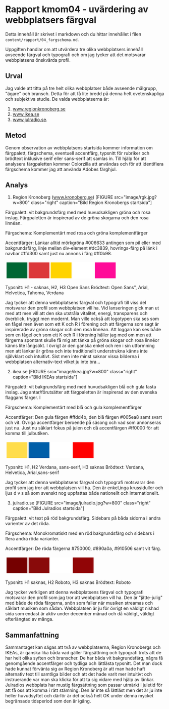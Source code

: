 ---
---
Rapport kmom04 - uvärdering av webbplatsers färgval
===================================================

Detta innehåll är skrivet i markdown och du hittar innehållet i filen `content/rapport/04_fargschema.md`.

Uppgiften handlar om att utvärdera tre olika webbplatsers innehåll avseende färgval och typografi och om jag tycker att det motsvarar webbplatsens önskvärda profil.

Urval
-------------------------
Jag valde att titta på tre helt olika webbplatser både avseende målgrupp, "ägare" och bransch. Detta för att få lite bredd på denna helt ovetenskapliga och subjektiva studie. De valda webbplatserna är:<br>
1. www.regionkronoberg.se<br>
2. www.ikea.se<br>
3. www.julradio.se.



Metod
-------------------------
Genom observation av webbplatsens startsida kommer information om färgpalett, färgschema, eventuell accentfärg, typsnitt för rubriker och brödtext inklusive serif eller sans-serif att samlas in. Till hjälp för att analysera färgpaletten kommer Colorzilla att användas och för att identifiera färgschema kommer jag att använda Adobes färghjul.

Analys
-------------------------
1. Region Kronoberg (www.kronoberg.se)
[FIGURE src="image/rgk.jpg?w=800" class="right" caption="Bild Region Kronobergs startsida"]

Färgpalett: vit bakgrundsfärg med med huvudsakligen gröna och rosa inslag. Färgpaletten är inspirerad av de gröna skogarna och den rosa linnéan.

Färgschema: Komplementärt med rosa och gröna komplementfärger

Accentfärger: Länkar alltid mörkgröna #006633 antingen som pil eller med bakgrundsfärg,  linje mellan div-element #dc3839, hovrings-färg på länk i navbar #ffd300 samt just nu annons i färg #ff0b98.

<table style="border-spacing: 4px; border-collapse: separate">
<tr>
<td style="height: 50px; width: 50px; background-color: #006633">
<td style="height: 50px; width: 50px; background-color: #dc3839">
<td style="height: 50px; width: 50px; background-color: #ffd300">
<td style="height: 50px; width: 50px; background-color: #fff">
<td style="height: 50px; width: 50px; background-color: #ff0b98">
</tr>
</table>

Typsnitt:
    H1 - saknas, H2, H3 Open Sans
    Brödtext: Open Sans", Arial, Helvetica, Tahoma, Verdana

Jag tycker att denna webbplatsens färgval och typografi till viss del motsvarar den profil som webbplatsen vill ha. Vid lanseringen gick man ut med att men vill att den ska utstråla vitalitet, energi, transparens och överblick, tryggt men modernt. Man ville också att logotypen ska ses som en fågel men även som ett K och R i förening och att färgerna som sagt är inspirerade av gröna skogar och den rosa linnéan. Att loggan kan ses både som en fågel och som ett K och R i förening håller jag med om men att färgerna spontant skulle få mig att tänka på gröna skogar och rosa linnéor känns lite långsökt. I övrigt är den ganska enkel och ren i sin utformning men att länkar är gröna och inte traditionellt understrukna känns inte självklart och intuitivt. Sist men inte minst saknar vissa bilderna i webbplatsen alternativ-text vilket ju inte bra...

2. ikea.se
[FIGURE src="image/ikea.jpg?w=800" class="right" caption="Bild IKEAs startsida"]

Färgpalett: vit bakgrundsfärg med med huvudsakligen blå och gula fasta inslag. Jag antar/förutsätter att färgpaletten är inspirerad av den svenska flaggans färger. I

Färgschema: Komplementärt med blå och gula komplementfärger

Accentfärger: Den gula färgen #ffdd4b, den blå färgen #005ea8 samt svart och vit. Övriga accentfärger beroende på säsong och vad som annonseras just nu.  Just nu såklart fokus på julen och då accentfärgen #ff0000 för att komma till julbutiken.

<table style="border-spacing: 4px; border-collapse: separate">
<tr>
<td style="height: 50px; width: 50px; background-color: #ffdd4b">
<td style="height: 50px; width: 50px; background-color: #005ea8">
<td style="height: 50px; width: 50px; background-color: #fff">
<td style="height: 50px; width: 50px; background-color: #ff0000">
</tr>
</table>

Typsnitt:
    H1, H2 Verdana, sans-serif, H3 saknas
    Brödtext: Verdana, Helvetica, Arial,sans-serif

Jag tycker att denna webbplatsens färgval och typografi motsvarar den profil som jag tror att webbplatsen vill ha. Den är enkel,inga krussiduller och ljus d v s så som svenskt nog uppfattas både nationellt och internationellt.


3. julradio.se
[FIGURE src="image/julradio.jpg?w=800" class="right" caption="Bild Julradios startsida"]

Färgpalett: vit text på röd bakgrundsfärg. Sidebars på båda sidorna i andra varienter av det röda.

Färgschema: Monokromatiskt med en röd bakgrundsfärg och sidebars i flera andra röda varianter.

Accentfärger: De röda färgerna #750000, #890a0a, #910506 samt vit färg.

<table style="border-spacing: 4px; border-collapse: separate">
<tr>
<td style="height: 50px; width: 50px; background-color: #750000">
<td style="height: 50px; width: 50px; background-color: #890a0a">
<td style="height: 50px; width: 50px; background-color: #fff">
<td style="height: 50px; width: 50px; background-color: #910506">
</tr>
</table>

Typsnitt:
    H1 saknas, H2 Roboto, H3 saknas
    Brödtext: Roboto

Jag tycker verkligen att denna webbplatsens färgval och typografi motsvarar den profil som jag tror att webbplatsen vill ha. Den är "jätte-julig" med både de röda färgerna, snön som faller när musiken streamas och såklart musiken som sådan. Webbplatsen är ju för övrigt en väldigt nishad sida som endast är aktiv under december månad och då väldigt, väldigt efterlängtad av många.

Sammanfattning
-------------------------
Sammantaget kan sägas att två av webbplatserna, Region Kronobergs och IKEAs, är ganska lika båda vad gäller färgsättning och typografi trots att de har helt olika syften och branscher. De har båda vit bakgrundsfärg, några få genomgående accentfärger och tydliga och lättlästa typsnitt. Det man dock hade kunnat förvänta sig av Region Kronoberg är att man hade haft alternativ text till samtliga bilder och att det hade varit mer intuitivt och instruerande var man ska klicka för att ta sig vidare med hjälp av länkar.  Julradios webbplats har mustig färgsättning som passar utmärkt i juletid för att få oss att komma i rätt stämning. Den är inte så lättläst men det är ju inte heller huvudsyftet och därför är det också helt OK under denna mycket begränsade tidsperiod som den är igång.
